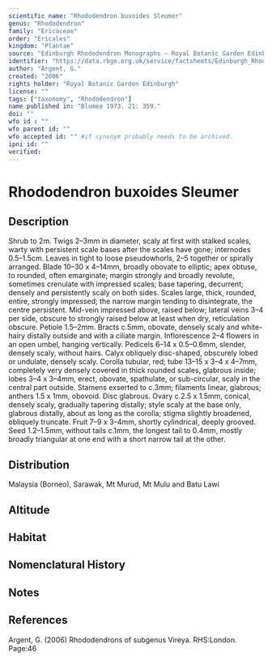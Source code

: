 ```yaml
---
scientific name: "Rhododendron buxoides Sleumer"
genus: "Rhododendron"
family: "Ericaceae"
order: "Ericales"
kingdom: "Plantae"
source: "Edinburgh Rhododendron Monographs – Royal Botanic Garden Edinburgh"
identifier: "https://data.rbge.org.uk/service/factsheets/Edinburgh_Rhododendron_Monographs.xhtml"
author: "Argent, G."
created: "2006"
rights holder: "Royal Botanic Garden Edinburgh"
license: ""
tags: ["taxonomy", "Rhododendron"]
name published in: "Blumea 1973. 21: 359."
doi: ""
wfo id : ""
wfo parent id: ""
wfo accepted id: "" #if synonym probably needs to be archived.                      
ipni id: ""
verified:
---
```


                       

# Rhododendron buxoides Sleumer

## Description
Shrub to 2m. Twigs 2–3mm in diameter, scaly at first with stalked scales, warty with persistent scale bases after the scales have gone; internodes 0.5–1.5cm. Leaves in tight to loose pseudowhorls, 2–5 together or spirally arranged. Blade 10–30 x 4–14mm, broadly obovate to elliptic; apex obtuse, to rounded, often emarginate; margin strongly and broadly revolute, sometimes crenulate with impressed scales; base tapering, decurrent; densely and persistently scaly on both sides. Scales large, thick, rounded, entire, strongly impressed; the narrow margin tending to disintegrate, the centre persistent. Mid-vein impressed above, raised below; lateral veins 3–4 per side, obscure to strongly raised below at least when dry, reticulation obscure. Petiole 1.5–2mm. Bracts c.5mm, obovate, densely scaly and white-hairy distally outside and with a ciliate margin. Inflorescence 2–4 flowers in an open umbel, hanging vertically. Pedicels 6–14 x 0.5–0.6mm, slender, densely scaly, without hairs. Calyx obliquely disc-shaped, obscurely lobed or undulate, densely scaly. Corolla tubular, red; tube 13–15 x 3–4 x 4–7mm, completely very densely covered in thick rounded scales, glabrous inside; lobes 3–4 x 3–4mm, erect, obovate, spathulate, or sub-circular, scaly in the central part outside. Stamens exserted to c.3mm; filaments linear, glabrous; anthers 1.5 x 1mm, obovoid. Disc glabrous. Ovary c.2.5 x 1.5mm, conical, densely scaly, gradually tapering distally; style scaly at the base only, glabrous distally, about as long as the corolla; stigma slightly broadened, obliquely truncate. Fruit 7–9 x 3–4mm, shortly cylindrical, deeply grooved. Seed 1.2–1.5mm, without tails c.1mm, the longest tail to 0.4mm, mostly broadly triangular at one end with a short narrow tail at the other.

## Distribution
Malaysia (Borneo), Sarawak, Mt Murud, Mt Mulu and Batu Lawi

## Altitude


## Habitat


## Nomenclatural History

                       
## Notes


## References

Argent, G. (2006) Rhododendrons of subgenus Vireya. RHS:London. Page:46
